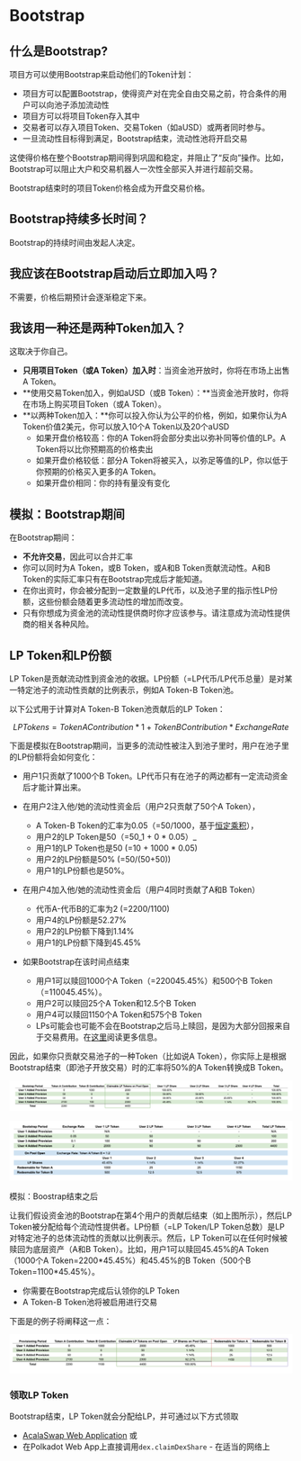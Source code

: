 # Bootstrap

## 什么是Bootstrap?&#x20;

项目方可以使用Bootstrap来启动他们的Token计划：

* 项目方可以配置Bootstrap，使得资产对在完全自由交易之前，符合条件的用户可以向池子添加流动性&#x20;
* 项目方可以将项目Token存入其中&#x20;
* 交易者可以存入项目Token、交易Token（如aUSD）或两者同时参与。&#x20;
* 一旦流动性目标得到满足，Bootstrap结束，流动性池将开启交易&#x20;

这使得价格在整个Bootstrap期间得到巩固和稳定，并阻止了“反向”操作。比如，Bootstrap可以阻止大户和交易机器人一次性全部买入并进行超前交易。&#x20;

Bootstrap结束时的项目Token价格会成为开盘交易价格。&#x20;

## Bootstrap持续多长时间？&#x20;

Bootstrap的持续时间由发起人决定。&#x20;

## 我应该在Bootstrap启动后立即加入吗？&#x20;

不需要，价格后期预计会逐渐稳定下来。&#x20;

## 我该用一种还是两种Token加入？&#x20;

这取决于你自己。

* **只用项目Token（或A Token）加入时**：当资金池开放时，你将在市场上出售A Token。&#x20;
* **使用交易Token加入，例如aUSD（或B Token）：**当资金池开放时，你将在市场上购买项目Token（或A Token）。&#x20;
* **以两种Token加入：**你可以投入你认为公平的价格，例如，如果你认为A Token价值2美元，你可以放入10个A Token以及20个aUSD
  * 如果开盘价格较高：你的A Token将会部分卖出以弥补同等价值的LP。A Token将以比你预期高的价格卖出
  * 如果开盘价格较低：部分A Token将被买入，以弥足等值的LP，你以低于你预期的价格买入更多的A Token。&#x20;
  * 如果开盘价相同：你的持有量没有变化

## 模拟：Bootstrap期间&#x20;

在Bootstrap期间：

* **不允许交易**，因此可以合并汇率&#x20;
* 你可以同时为A Token，或B Token，或A和B Token贡献流动性。A和B Token的实际汇率只有在Bootstrap完成后才能知道。&#x20;
* 在你出资时，你会被分配到一定数量的LP代币，以及池子里的指示性LP份额，这些份额会随着更多流动性的增加而改变。&#x20;
* 只有你想成为资金池的流动性提供商时你才应该参与。请注意成为流动性提供商的相关各种风险。&#x20;

## LP Token和LP份额

LP Token是贡献流动性到资金池的收据。LP份额（=LP代币/LP代币总量）是对某一特定池子的流动性贡献的比例表示，例如A Token-B Token池。&#x20;

以下公式用于计算对A Token-B Token池贡献后的LP Token：

$$
LP Tokens = Token A Contribution * 1 + Token B Contribution * Exchange Rate
$$

下面是模拟在Bootstrap期间，当更多的流动性被注入到池子里时，用户在池子里的LP份额将会如何变化：

* 用户1只贡献了1000个B Token。LP代币只有在池子的两边都有一定流动资金后才能计算出来。&#x20;
* 在用户2注入他/她的流动性资金后（用户2只贡献了50个A Token），
  * A Token-B Token的汇率为0.05（=50/1000，基于[恒定乘积](liu-dong-chi.md)），
  * 用户2的LP Token是50（=50_1 + 0 \* 0.05）_
  * 用户1的LP Token也是50 (=10 + 1000 \* 0.05)&#x20;
  * 用户2的LP份额是50% (=50/(50+50))&#x20;
  * 用户1的LP份额也是50%。&#x20;
* 在用户4加入他/她的流动性资金后（用户4同时贡献了A和B Token）&#x20;
  * 代币A-代币B的汇率为2 (=2200/1100)&#x20;
  * 用户4的LP份额是52.27%
  * 用户2的LP份额下降到1.14%
  * 用户1的LP份额下降到45.45%
*   如果Bootstrap在该时间点结束

    * 用户1可以赎回1000个A Token（=220045.45%）和500个B Token（=110045.45%）。&#x20;
    * 用户2可以赎回25个A Token和12.5个B Token&#x20;
    * 用户4可以赎回1150个A Token和575个B Token
    * LPs可能会也可能不会在Bootstrap之后马上赎回，是因为大部分回报来自于交易费用。在[这里](bootstrap.md)阅读更多信息。&#x20;



因此，如果你只贡献交易池子的一种Token（比如说A Token），你实际上是根据Bootstrap结束（即池子开放交易）时的汇率将50%的A Token转换成B Token。

![在Bootstrap期间，LP 份额的变动](<../.gitbook/assets/1 (13).png>)

![LP Token的计算](<../.gitbook/assets/2 (1).png>)

模拟：Boostrap结束之后

让我们假设资金池的Bootstrap在第4个用户的贡献后结束（如上图所示），然后LP Token被分配给每个流动性提供者。LP份额（=LP Token/LP Token总数）是LP对特定池子的总体流动性的贡献以比例表示。然后，LP Token可以在任何时候被赎回为底层资产（A和B Token）。比如，用户1可以赎回45.45%的A Token（1000个A Token=2200\*45.45%）和45.45%的B Token（500个B Token=1100\*45.45%）。&#x20;

* 你需要在Bootstrap完成后认领你的LP Token
* A Token-B Token池将被启用进行交易&#x20;

下面是的例子将阐释这一点：

![](<../.gitbook/assets/3 (1).png>)

### 领取LP Token

Bootstrap结束，LP Token就会分配给LP，并可通过以下方式领取&#x20;

* [AcalaSwap Web Application](https://app.gitbook.com/s/I60OMjSmrBgy1AoE1I84/) 或&#x20;
* 在Polkadot Web App上直接调用`dex.claimDexShare` - 在适当的网络上
